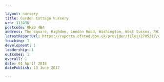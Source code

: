 ```yaml
---

layout: nursery
title: Garden Cottage Nursery
urn: 113496
postcode: RH20 4BA
address: The Square, Highden, London Road, Washington, West Sussex, RH20 4BA
latestReportUrl: https://reports.ofsted.gov.uk/provider/files/2705317/urn/113496.pdf
teaching: 1
development: 1
leadership: 1
outcomes: 1
overall: 1
date: 01 April 2018 
datePublish: 13 June 2017

---
```

